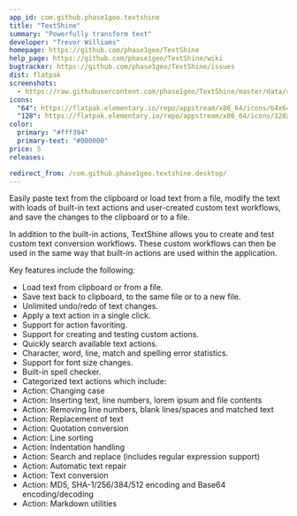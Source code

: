 ```yaml
---
app_id: com.github.phase1geo.textshine
title: "TextShine"
summary: "Powerfully transform text"
developer: "Trevor Williams"
homepage: https://github.com/phase1geo/TextShine
help_page: https://github.com/phase1geo/TextShine/wiki
bugtracker: https://github.com/phase1geo/TextShine/issues
dist: flatpak
screenshots:
  - https://raw.githubusercontent.com/phase1geo/TextShine/master/data/screenshots/screenshot-actions.png
icons:
  "64": https://flatpak.elementary.io/repo/appstream/x86_64/icons/64x64/com.github.phase1geo.textshine.png
  "128": https://flatpak.elementary.io/repo/appstream/x86_64/icons/128x128/com.github.phase1geo.textshine.png
color:
  primary: "#fff394"
  primary-text: "#000000"
price: 5
releases:

redirect_from: /com.github.phase1geo.textshine.desktop/
---
```


<p>Easily paste text from the clipboard or load text from a file, modify the text with loads of built-in text actions and user-created custom text workflows, and save the changes to the clipboard or to a file.</p>
<p>In addition to the built-in actions, TextShine allows you to create and test custom text conversion workflows. These custom workflows can then be used in the same way that built-in actions are used within the application.</p>
<p>Key features include the following:</p>
<ul>
<li>Load text from clipboard or from a file.</li>
<li>Save text back to clipboard, to the same file or to a new file.</li>
<li>Unlimited undo/redo of text changes.</li>
<li>Apply a text action in a single click.</li>
<li>Support for action favoriting.</li>
<li>Support for creating and testing custom actions.</li>
<li>Quickly search available text actions.</li>
<li>Character, word, line, match and spelling error statistics.</li>
<li>Support for font size changes.</li>
<li>Built-in spell checker.</li>
<li>Categorized text actions which include:</li>
<li>Action: Changing case</li>
<li>Action: Inserting text, line numbers, lorem ipsum and file contents</li>
<li>Action: Removing line numbers, blank lines/spaces and matched text</li>
<li>Action: Replacement of text</li>
<li>Action: Quotation conversion</li>
<li>Action: Line sorting</li>
<li>Action: Indentation handling</li>
<li>Action: Search and replace (includes regular expression support)</li>
<li>Action: Automatic text repair</li>
<li>Action: Text conversion</li>
<li>Action: MD5, SHA-1/256/384/512 encoding and Base64 encoding/decoding</li>
<li>Action: Markdown utilities</li>
</ul>